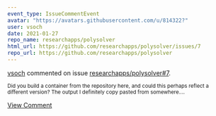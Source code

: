 ```yaml
---
event_type: IssueCommentEvent
avatar: "https://avatars.githubusercontent.com/u/814322?"
user: vsoch
date: 2021-01-27
repo_name: researchapps/polysolver
html_url: https://github.com/researchapps/polysolver/issues/7
repo_url: https://github.com/researchapps/polysolver
---
```


<a href='https://github.com/vsoch' target='_blank'>vsoch</a> commented on issue <a href='https://github.com/researchapps/polysolver/issues/7' target='_blank'>researchapps/polysolver#7</a>.

<small>Did you build a container from the repository here, and could this perhaps reflect a different version? The output I definitely copy pasted from somewhere....</small>

<a href='https://github.com/researchapps/polysolver/issues/7' target='_blank'>View Comment</a>